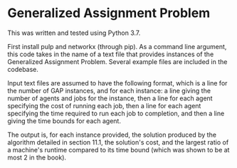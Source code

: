# Generalized Assignment Problem

This was written and tested using Python 3.7.

First install pulp and networkx (through pip). As a command line argument, this code takes in the name of a text file that provides instances of the Generalized Assignment Problem. Several example files are included in the codebase.

Input text files are assumed to have the following format, which is a line for the number of GAP instances, and for each instance: a line giving the number of agents and jobs for the instance, then a line for each agent specifying the cost of running each job, then a line for each agent specifying the time required to run each job to completion, and then a line giving the time bounds for each agent.

The output is, for each instance provided, the solution produced by the algorithm detailed in section 11.1, the solution's cost, and the largest ratio of a machine's runtime compared to its time bound (which was shown to be at most 2 in the book).
